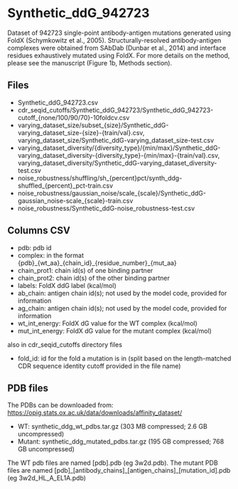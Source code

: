 # Synthetic\_ddG\_942723

Dataset of 942723 single-point antibody-antigen mutations generated using FoldX (Schymkowitz et al., 2005). Structurally-resolved antibody-antigen complexes were obtained from SAbDab (Dunbar et al., 2014) and interface residues exhaustively mutated using FoldX. For more details on the method, please see the manuscript (Figure 1b, Methods section).

## Files

- Synthetic\_ddG\_942723.csv
- cdr\_seqid\_cutoffs/Synthetic\_ddG\_942723/Synthetic\_ddG\_942723-cutoff\_{none/100/90/70}-10foldcv.csv
- varying\_dataset\_size/subset\_{size}/Synthetic\_ddG-varying\_dataset\_size-{size}-{train/val}.csv, varying\_dataset\_size/Synthetic\_ddG-varying\_dataset\_size-test.csv
- varying\_dataset\_diversity/{diversity\_type}/{min/max}/Synthetic\_ddG-varying\_dataset\_diversity-{diversity\_type}-{min/max}-{train/val}.csv, varying\_dataset\_diversity/Synthetic\_ddG-varying\_dataset\_diversity-test.csv
- noise\_robustness/shuffling/sh\_{percent}pct/synth\_ddg-shuffled\_{percent}\_pct-train.csv
- noise\_robustness/gaussian\_noise/scale_{scale}/Synthetic_ddG-gaussian_noise-scale_{scale}-train.csv
- noise\_robustness/Synthetic\_ddG-noise\_robustness-test.csv

## Columns CSV

- pdb: pdb id
- complex: in the format {pdb}\_{wt\_aa}\_{chain\_id}\_{residue\_number}\_{mut\_aa}
- chain\_prot1: chain id(s) of one binding partner
- chain\_prot2: chain id(s) of the other binding partner
- labels: FoldX ddG label (kcal/mol)
- ab\_chain: antigen chain id(s); not used by the model code, provided for information
- ag\_chain: antigen chain id(s); not used by the model code, provided for information
- wt\_int\_energy: FoldX dG value for the WT complex (kcal/mol)
- mut\_int\_energy: FoldX dG value for the mutant complex (kcal/mol)

also in cdr\_seqid\_cutoffs directory files
- fold\_id: id for the fold a mutation is in (split based on the length-matched CDR sequence identity cutoff provided in the file name)

## PDB files
The PDBs can be downloaded from: https://opig.stats.ox.ac.uk/data/downloads/affinity_dataset/
  - WT: synthetic_ddg_wt_pdbs.tar.gz (303 MB compressed; 2.6 GB uncompressed)
  - Mutant: synthetic_ddg_mutated_pdbs.tar.gz (195 GB compressed; 768 GB uncompressed)

The WT pdb files are named [pdb].pdb (eg 3w2d.pdb). The mutant PDB files are named [pdb]\_[antibody\_chains]\_[antigen\_chains]\_[mutation\_id].pdb (eg 3w2d\_HL\_A\_EL1A.pdb)
